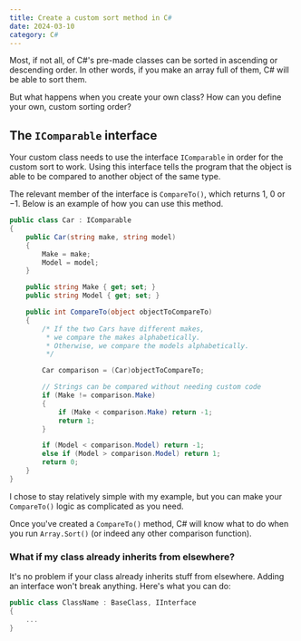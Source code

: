 ```yaml
---
title: Create a custom sort method in C#
date: 2024-03-10
category: C#
---
```


Most, if not all, of C#'s pre-made classes can be sorted in ascending or descending order. In other words, if you make an array full of them, C# will be able to sort them.

But what happens when you create your own class? How can you define your own, custom sorting order?

## The `IComparable` interface

Your custom class needs to use the interface `IComparable` in order for the custom sort to work. Using this interface tells the program that the object is able to be compared to another object of the same type.

The relevant member of the interface is `CompareTo()`, which returns 1, 0 or &minus;1. Below is an example of how you can use this method.

```c#
public class Car : IComparable
{
    public Car(string make, string model)
    {
        Make = make;
        Model = model;
    }

    public string Make { get; set; }
    public string Model { get; set; }

    public int CompareTo(object objectToCompareTo)
    {
        /* If the two Cars have different makes,
         * we compare the makes alphabetically.
         * Otherwise, we compare the models alphabetically.
         */

        Car comparison = (Car)objectToCompareTo;

        // Strings can be compared without needing custom code
        if (Make != comparison.Make)
        {
            if (Make < comparison.Make) return -1;
            return 1;
        }

        if (Model < comparison.Model) return -1;
        else if (Model > comparison.Model) return 1;
        return 0;
    }
}
```

I chose to stay relatively simple with my example, but you can make your `CompareTo()` logic as complicated as you need.

Once you've created a `CompareTo()` method, C# will know what to do when you run `Array.Sort()` (or indeed any other comparison function).

### What if my class already inherits from elsewhere?

It's no problem if your class already inherits stuff from elsewhere. Adding an interface won't break anything. Here's what you can do:

```c#
public class ClassName : BaseClass, IInterface
{
    ...
}
```
